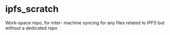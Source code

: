 # ipfs_scratch
Work-space repo, for inter- machine syncing for any files related to IPFS but without a dedicated repo 
